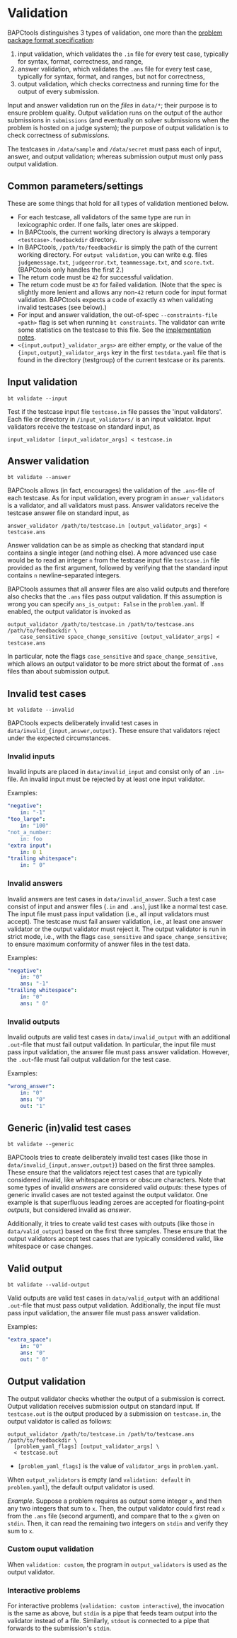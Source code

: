 # Validation

BAPCtools distinguishes 3 types of validation, one more than the [problem package format specification](https://www.kattis.com/problem-package-format/spec/problem_package_format#input-validators):

1. input validation, which validates the `.in` file for every test case, typically for syntax, format, correctness, and range,
2. answer validation, which validates the `.ans` file for every test case, typically for syntax, format, and ranges, but not for correctness,
3. output validation, which checks correctness and running time for the output of every submission.

Input and answer validation run on the _files_ in `data/*`; their purpose is to ensure problem quality.
Output validation runs on the output of the author submissions in `submissions` (and eventually on solver submissions when the problem is hosted on a judge system);
the purpose of output validation is to check correctness of _submissions_.

The testcases in `/data/sample` and `/data/secret` must pass each of input, answer, and output validation;
whereas submission output must only pass output validation.


## Common parameters/settings

These are some things that hold for all types of validation mentioned below.

- For each testcase, all validators of the same type are run in lexicographic order. If one
  fails, later ones are skipped.
- In BAPCtools, the current working directory is always a temporary
  `<testcase>.feedbackdir` directory.
- In BAPCtools, `/path/to/feedbackdir` is simply the path of the current
  working directory. For `output validation`, you can write e.g. files
  `judgemessage.txt`, `judgeerror.txt`, `teammessage.txt`, and `score.txt`.
  (BAPCtools only handles the first 2.)
- The return code must be `42` for successful validation.
- The return code must be `43` for failed validation. (Note that the spec is
  slightly more lenient and allows any non-`42` return code for input format
  validation. BAPCtools expects a code of exactly `43` when validating
  invalid testcases (see below).)
- For input and answer validation, the out-of-spec `--constraints-file
<path>` flag is set when running `bt constraints`. The validator can write some
  statistics on the testcase to this file. See the [implementation
  notes](implementation_notes.md#constraints-checking).
- `<{input,output}_validator_args>` are either empty, or the value of the
  `{input,output}_validator_args` key in the first `testdata.yaml` file that is found
  in the directory (testgroup) of the current testcase or its parents.

## Input validation

`bt validate --input`

Test if the testcase input file `testcase.in` file passes the 'input validators'. Each file or
directory in `/input_validators/` is an input validator.
Input validators receive the testcase on standard input, as

```
input_validator [input_validator_args] < testcase.in
```

## Answer validation

`bt validate --answer`

BAPCtools allows (in fact, encourages) the validation of the `.ans`-file of each testcase.
As for input validation, every program in `answer_validators` is a validator, and all validators must pass.
Answer validators receive the testcase answer file on standard input, as
```
answer_validator /path/to/testcase.in [output_validator_args] < testcase.ans
```

Answer validation can be as simple as checking that standard input contains a single integer (and nothing else).
A more advanced use case would be to read an integer `n` from the testcase input file `testcase.in` file provided as the first argument,
followed by verifying that the standard input contains `n` newline-separated integers.

BAPCtools assumes that all answer files are also valid outputs and therefore also checks that the `.ans` files pass output validation.
If this assumption is wrong you can specify `ans_is_output: False` in the `problem.yaml`.
If enabled, the output validator is invoked as

```
output_validator /path/to/testcase.in /path/to/testcase.ans /path/to/feedbackdir \
    case_sensitive space_change_sensitive [output_validator_args] < testcase.ans
```

In particular, note the flags `case_sensitive` and `space_change_sensitive`,
which allows an output validator to be more strict about the format of `.ans` files than about submission output.

## Invalid test cases

`bt validate --invalid`

BAPCtools expects deliberately invalid test cases in `data/invalid_{input,answer,output}`.
These ensure that validators reject under the expected circumstances.

### Invalid inputs

Invalid inputs are placed in `data/invalid_input` and consist only of an `.in`-file.
An invalid input must be rejected by at least one input validator.

Examples:

```yaml
"negative":
    in: "-1"
"too_large":
    in: "100"
"not_a_number:
    in: foo
"extra input":
    in: 0 1
"trailing whitespace":
    in: " 0"
```

### Invalid answers

Invalid answers are test cases in `data/invalid_answer`.
Such a test case consist of input and answer files (`.in` and `.ans`), just like a normal test case.
The input file must pass input validation (i.e., all input validators must accept).
The testcase must fail answer validation, i.e., at least one answer validator or the output validator must reject it.
The output validator is run in strict mode, i.e., with the flags `case_sensitive` and `space_change_sensitive`;
to ensure maximum conformity of answer files in the test data.

Examples:

```yaml
"negative":
    in: "0"
    ans: "-1"
"trailing whitespace":
    in: "0"
    ans: " 0"
```

### Invalid outputs

Invalid outputs are valid test cases in `data/invalid_output` with an additional `.out`-file that must fail output validation.
In particular, the input file must pass input validation, the answer file must pass answer validation.
However, the `.out`-file must fail output validation for the test case.

Examples:
```yaml
"wrong_answer":
    in: "0"
    ans: "0"
    out: "1"
```

## Generic (in)valid test cases

`bt validate --generic`

BAPCtools tries to create deliberately invalid test cases (like those in `data/invalid_{input,answer,output}`) based on the first three samples.
These ensure that the validators reject test cases that are typically considered invalid, like whitespace errors or obscure characters.
Note that some types of invalid _answers_ are considered valid _outputs_: these types of generic invalid cases are not tested against the output validator.
One example is that superfluous leading zeroes are accepted for floating-point _outputs_, but considered invalid as _answer_.

Additionally, it tries to create valid test cases with outputs (like those in `data/valid_output`) based on the first three samples.
These ensure that the output validators accept test cases that are typically considered valid, like whitespace or case changes.

## Valid output

`bt validate --valid-output`

Valid outputs are valid test cases in `data/valid_output` with an additional `.out`-file that must pass output validation.
Additionally, the input file must pass input validation, the answer file must pass answer validation.

Examples:
```yaml
"extra_space":
    in: "0"
    ans: "0"
    out: " 0"
```

## Output validation

The output validator checks whether the output of a submission is correct.
Output validation receives submission output on standard input.
If `testcase.out` is the output produced by a submission on `testcase.in`,
the output validator is called as follows:

```
output_validator /path/to/testcase.in /path/to/testcase.ans /path/to/feedbackdir \
  [problem_yaml_flags] [output_validator_args] \
  < testcase.out
```

- `[problem_yaml_flags]` is the value of `validator_args` in `problem.yaml`.

When `output_validators` is empty (and `validation: default` in `problem.yaml`), the default output validator is used.

_Example_.
Suppose a problem requires as output some integer `x`, and then any two integers
that sum to `x`. Then, the output validator could first read `x` from the `.ans`
file (second argument), and compare that to the `x` given on `stdin`. Then, it
can read the remaining two integers on `stdin` and verify they sum to `x`.

### Custom ouput validation

When `validation: custom`, the program in `output_validators` is used as the output validator.


### Interactive problems

For interactive problems (`validation: custom interactive`), the invocation is
the same as above, but `stdin` is a pipe that feeds team output into the
validator instead of a file.
Similarly, `stdout` is connected to a pipe that forwards to the submission's `stdin`.
